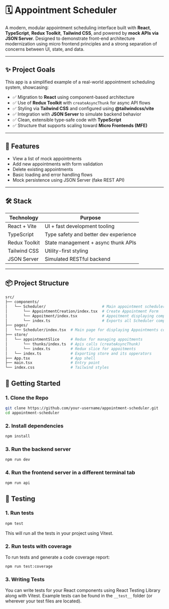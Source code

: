 # 🗓️ Appointment Scheduler

A modern, modular appointment scheduling interface built with **React**, **TypeScript**, **Redux Toolkit**, **Tailwind CSS**, and powered by **mock APIs via JSON Server**. Designed to demonstrate front-end architecture modernization using micro frontend principles and a strong separation of concerns between UI, state, and data.

---

## ✨ Project Goals

This app is a simplified example of a real-world appointment scheduling system, showcasing:

- ✅ Migration to **React** using component-based architecture
- ✅ Use of **Redux Toolkit** with `createAsyncThunk` for async API flows
- ✅ Styling via **Tailwind CSS** and configured using **@tailwindcss/vite**
- ✅ Integration with **JSON Server** to simulate backend behavior
- ✅ Clean, extensible type-safe code with **TypeScript**
- ✅ Structure that supports scaling toward **Micro Frontends (MFE)**

---

## 📸 Features

- View a list of mock appointments
- Add new appointments with form validation
- Delete existing appointments
- Basic loading and error handling flows
- Mock persistence using JSON Server (fake REST API)

---

## 🛠️ Stack

| Technology        | Purpose                               |
|-------------------|----------------------------------------|
| React + Vite      | UI + fast development tooling          |
| TypeScript        | Type safety and better dev experience  |
| Redux Toolkit     | State management + async thunk APIs    |
| Tailwind CSS      | Utility-first styling                  |
| JSON Server       | Simulated RESTful backend              |

---

## 📦 Project Structure

```bash
src/
├── components/
│   └── Scheduler/                         # Main appointment scheduler component
│       └── AppointmentCreation/index.tsx  # Create Appointment Form
│       └── Appoitment/index.tsx           # Appoitment displaying component
│       └── index.ts                       # Exports all Scheduler components
├── pages/
│   └── Scheduler/index.tsx  # Main page for displaying Appointments components
├── store/
│   └── appointmentSlice     # Redux for managing appoitments
│       └── thunks/index.ts  # Apis calls (createAsyncThunk)
│       └── index.ts         # Redux slice for appoitments
│   └── index.ts             # Exporting store and its opperators
├── App.tsx                  # App shell
├── main.tsx                 # Entry point
└── index.css                # Tailwind styles
```

## 🚀 Getting Started

### 1. Clone the Repo

```bash
git clone https://github.com/your-username/appointment-scheduler.git
cd appointment-scheduler
```

### 2. Install dependencies

```bash
npm install
```
### 3. Run the backend server

```bash
npm run dev
```

### 4. Run the frontend server in a different terminal tab

```bash
npm run api
```

## 🧪 Testing

### 1. Run tests

```bash
npm test
```
This will run all the tests in your project using Vitest.


### 2. Run tests with coverage

To run tests and generate a code coverage report:

```bash
npm run test:coverage
```

### 3. Writing Tests

You can write tests for your React components using React Testing Library along with Vitest. Example tests can be found in the `__test__` folder (or wherever your test files are located).
